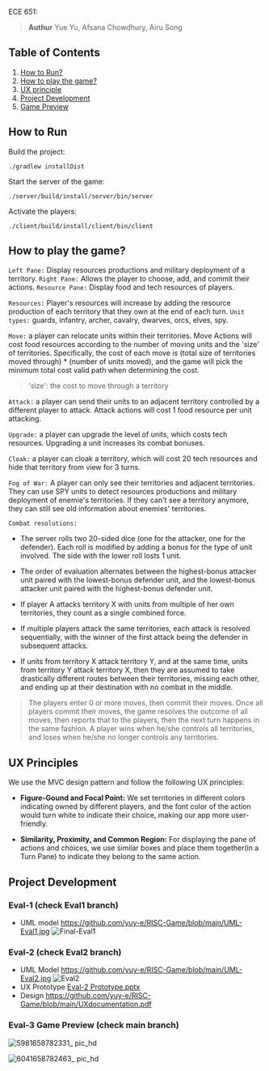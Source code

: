ECE 651: 

<!--CI/CD 

![pipeline](https://gitlab.oit.duke.edu/afsana.chowdhury/ece-651-sp-22-risk/badges/Eval-3-Development/pipeline.svg)
![coverage](https://gitlab.oit.duke.edu/afsana.chowdhury/ece-651-sp-22-risk/badges/edit-CI/CD/coverage.svg?job=test)

## Coverage
[Detailed coverage](https://afsana.chowdhury.pages.oit.duke.edu/ece-651-sp-22-risk/dashboard.html)
-->

> **Authur** Yue Yu, Afsana Chowdhury, Airu Song

## Table of Contents
1. [How to Run?](#run)
2. [How to play the game?](#game)
3. [UX principle](#ux)
4. [Project Development](#develop)
5. [Game Preview](#preview)

## How to Run <a name="run"></a>
Build the project: 
```
./gradlew installDist
```
Start the server of the game:
```
./server/build/install/server/bin/server
```
Activate the players:
```
./client/build/install/client/bin/client
```

## How to play the game? <a name="game"></a>

```Left Pane:``` Display resources productions and military deployment of a territory.
```Right Pane:``` Allows the player to choose, add, and commit their actions.
```Resource Pane:``` Display food and tech resources of players.

```Resources:``` Player's resources will increase by adding the resource production of each territory that they own at the end of each turn. ```Unit types:``` guards, infantry, archer, cavalry, dwarves, orcs, elves, spy. 

```Move:``` a player can relocate units within their territories. Move Actions will cost food resources according to the number of moving units and the 'size' of territories. 
Specifically, the cost of each move is (total size of territories moved through) * (number of units moved), and the game will pick the minimum total cost valid path when determining the cost.  

>'size': the cost to move through a territory  

```Attack:``` a player can send their units to an adjacent territory controlled by a different player to attack. Attack actions will cost 1 food resource per unit attacking.

```Upgrade:``` a player can upgrade the level of units, which costs tech resources. Upgrading a unit increases its combat bonuses. 

```Cloak:``` a player can cloak a territory, which will cost 20 tech resources and hide that territory from view for 3 turns.

```Fog of War:``` A player can only see their territories and adjacent territories. They can use SPY units to detect resources productions and military deployment of enemie's territories. If they can't see a territory anymore, they can still see old information about enemies' territories.

```Combat resolutions:```
- The server rolls two 20-sided dice (one for the attacker, one for the defender). Each roll is modified by adding a bonus for the type of unit involved. The side with the lower roll losts 1 unit.

- The order of evaluation alternates between the highest-bonus attacker unit paired with the lowest-bonus defender unit, and the lowest-bonus attacker unit paired with the highest-bonus defender unit. 

- If player A attacks territory X with units from multiple of her own territories, they count as a single combined force.

- If multiple players attack the same territories, each attack is resolved sequentially, with the winner of the first attack being the defender in subsequent attacks.

- If units from territory X attack territory Y, and at the same time, units from territory Y attack territory X, then they are assumed to take drastically different routes between their territories, missing each other, and ending up at their destination with no combat in the middle.

>The players enter 0 or more moves, then commit their moves. Once all players commit their moves, the game resolves the outcome of all moves, then reports that to the players, then the next turn happens in the same fashion. A player wins when he/she controls all territories, and loses when he/she no longer controls any territories.

## UX Principles <a name="ux"></a>
We use the MVC design pattern and follow the following UX principles:

- **Figure-Gound and Focal Point:** We set territories in different colors indicating owned by different players, and the font color of the action would turn white to indicate their choice, making our app more user-friendly.

- **Similarity, Proximity, and Common Region:**
For displaying the pane of actions and choices, we use similar boxes and place them together(in a Turn Pane) to indicate they belong to the same action.

## Project Development <a name="develop"></a>
### Eval-1 (check Eval1 branch)
- UML model 
https://github.com/yuy-e/RISC-Game/blob/main/UML-Eval1.jpg
![Final-Eval1](https://user-images.githubusercontent.com/60654350/180877298-8a1fe671-5cb9-480c-9c89-fd035215ba01.jpg)

### Eval-2 (check Eval2 branch) 
- UML Model
https://github.com/yuy-e/RISC-Game/blob/main/UML-Eval2.jpg
![Eval2](https://user-images.githubusercontent.com/60654350/180878054-4b11e571-4dca-4197-9fbe-973e6dbf8123.jpg)
- UX Prototype
[Eval-2 Prototype.pptx](https://github.com/yuy-e/RISC-Game/files/9184887/Eval-2.Prototype.pptx)
- Design
https://github.com/yuy-e/RISC-Game/blob/main/UXdocumentation.pdf

### Eval-3 Game Preview (check main branch) <a name="preview"></a>
![5981658782331_ pic_hd](https://user-images.githubusercontent.com/60654350/180886078-06c5639c-f428-47b4-9e34-60b9534e821e.jpg)

![6041658782463_ pic_hd](https://user-images.githubusercontent.com/60654350/180886099-1f890152-6690-48c2-ae75-2751e31c9c83.jpg)


